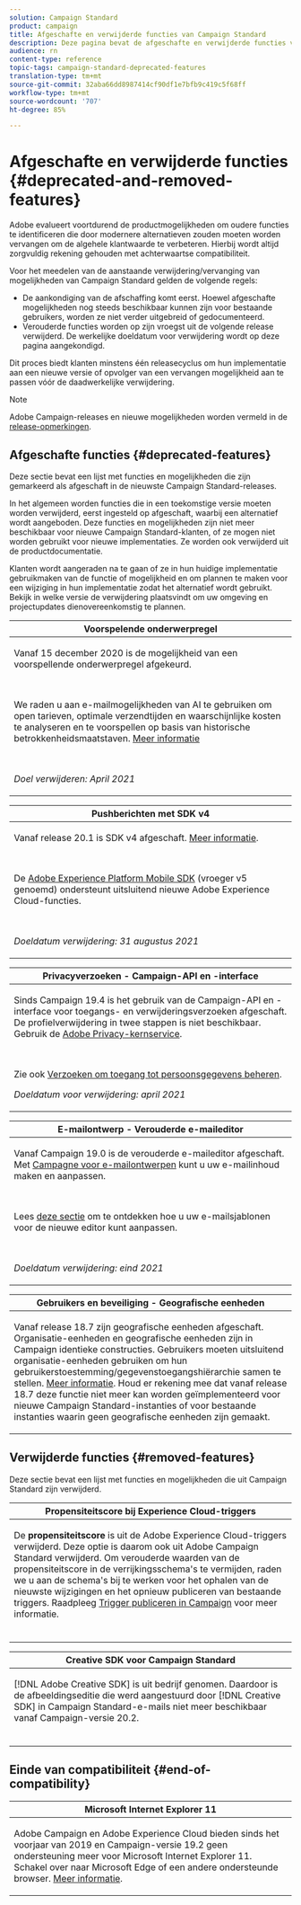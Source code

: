 ```yaml
---
solution: Campaign Standard
product: campaign
title: Afgeschafte en verwijderde functies van Campaign Standard
description: Deze pagina bevat de afgeschafte en verwijderde functies van Adobe Campaign Standard.
audience: rn
content-type: reference
topic-tags: campaign-standard-deprecated-features
translation-type: tm+mt
source-git-commit: 32aba66dd8987414cf90df1e7bfb9c419c5f68ff
workflow-type: tm+mt
source-wordcount: '707'
ht-degree: 85%

---
```



# Afgeschafte en verwijderde functies {#deprecated-and-removed-features}

Adobe evalueert voortdurend de productmogelijkheden om oudere functies te identificeren die door modernere alternatieven zouden moeten worden vervangen om de algehele klantwaarde te verbeteren. Hierbij wordt altijd zorgvuldig rekening gehouden met achterwaartse compatibiliteit.

Voor het meedelen van de aanstaande verwijdering/vervanging van mogelijkheden van Campaign Standard gelden de volgende regels:

* De aankondiging van de afschaffing komt eerst. Hoewel afgeschafte mogelijkheden nog steeds beschikbaar kunnen zijn voor bestaande gebruikers, worden ze niet verder uitgebreid of gedocumenteerd.
* Verouderde functies worden op zijn vroegst uit de volgende release verwijderd. De werkelijke doeldatum voor verwijdering wordt op deze pagina aangekondigd.

Dit proces biedt klanten minstens één releasecyclus om hun implementatie aan een nieuwe versie of opvolger van een vervangen mogelijkheid aan te passen vóór de daadwerkelijke verwijdering.

>[!NOTE]
>Adobe Campaign-releases en nieuwe mogelijkheden worden vermeld in de [release-opmerkingen](../../rn/using/release-notes.md).


## Afgeschafte functies {#deprecated-features}

Deze sectie bevat een lijst met functies en mogelijkheden die zijn gemarkeerd als afgeschaft in de nieuwste Campaign Standard-releases.

In het algemeen worden functies die in een toekomstige versie moeten worden verwijderd, eerst ingesteld op afgeschaft, waarbij een alternatief wordt aangeboden. Deze functies en mogelijkheden zijn niet meer beschikbaar voor nieuwe Campaign Standard-klanten, of ze mogen niet worden gebruikt voor nieuwe implementaties. Ze worden ook verwijderd uit de productdocumentatie.

Klanten wordt aangeraden na te gaan of ze in hun huidige implementatie gebruikmaken van de functie of mogelijkheid en om plannen te maken voor een wijziging in hun implementatie zodat het alternatief wordt gebruikt. Bekijk in welke versie de verwijdering plaatsvindt om uw omgeving en projectupdates dienovereenkomstig te plannen.

<table> 
 <thead> 
 <tr> 
   <th> <strong>Voorspelende onderwerpregel</strong><br /> </th> 
  </tr> 
 </thead> 
 <tbody> 
  <tr> 
   <td> <p> Vanaf 15 december 2020 is de mogelijkheid van een voorspellende onderwerpregel afgekeurd.</p><br/>
   <p>We raden u aan e-mailmogelijkheden van AI te gebruiken om open tarieven, optimale verzendtijden en waarschijnlijke kosten te analyseren en te voorspellen op basis van historische betrokkenheidsmaatstaven. <a href="https://experienceleague.adobe.com/docs/campaign-standard/using/testing-and-sending/preparing-and-testing-messages/predictive.html">Meer informatie</a></p></br>
     <p>
     <em>Doel verwijderen: April 2021</em></p>
     </td> 
  </tr> 
  </tbody> 
</table>
<table> 
 <thead> 
  <tr> 
   <th> <strong>Pushberichten met SDK v4</strong><br /> </th> 
  </tr> 
 </thead> 
 <tbody> 
  <tr> 
   <td> <p> Vanaf release 20.1 is SDK v4 afgeschaft. <a href="https://aep-sdks.gitbook.io/docs/version-4-sdk-end-of-support-faq">Meer informatie</a>.</p><br/>
   <p>De <a href="https://aep-sdks.gitbook.io/docs/">Adobe Experience Platform Mobile SDK</a> (vroeger v5 genoemd) ondersteunt uitsluitend nieuwe Adobe Experience Cloud-functies.</p></br>
     <p>
     <em>Doeldatum verwijdering: 31 augustus 2021</em></p>
     </td> 
  </tr> 
 </tbody> 
</table>
<table> 
 <thead> 
  <tr> 
   <th> <strong>Privacyverzoeken - Campaign-API en -interface</strong><br /> </th> 
  </tr> 
 </thead> 
 <tbody> 
  <tr> 
   <td> <p>Sinds Campaign 19.4 is het gebruik van de Campaign-API en -interface voor toegangs- en verwijderingsverzoeken afgeschaft. De profielverwijdering in twee stappen is niet beschikbaar. Gebruik de <a href="https://www.adobe.io/apis/experiencecloud/gdpr.html">Adobe Privacy-kernservice</a>.</p></br>
   <p>Zie ook <a href="https://experienceleague.adobe.com/docs/campaign-standard/using/getting-started/privacy/privacy-requests.html?lang=en">Verzoeken om toegang tot persoonsgegevens beheren</a>.</p>
  <p> 
  <em>Doeldatum voor verwijdering: april 2021</em></p>
   </td> 
  </tr> 
 </tbody> 
</table>

<table> 
 <thead> 
  <tr> 
   <th> <strong>E-mailontwerp - Verouderde e-maileditor</strong><br /> </th> 
  </tr> 
 </thead> 
 <tbody> 
  <tr> 
   <td> <p>Vanaf Campaign 19.0 is de verouderde e-maileditor afgeschaft. Met <a href="https://experienceleague.adobe.com/docs/campaign-standard/using/designing-content/designing-content-in-adobe-campaign.html">Campagne voor e-mailontwerpen</a> kunt u uw e-mailinhoud maken en aanpassen. </p></br>
   <p>Lees <a href="https://experienceleague.adobe.com/docs/campaign-standard/using/designing-content/building-email-content/using-existing-content.html">deze sectie</a> om te ontdekken hoe u uw e-mailsjablonen voor de nieuwe editor kunt aanpassen.</p></br>
  <p> 
  <em>Doeldatum verwijdering: eind 2021</em></p>
   </td> 
  </tr> 
 </tbody> 
</table>

<table> 
 <thead> 
  <tr> 
   <th> <strong>Gebruikers en beveiliging - Geografische eenheden</strong><br /> </th> 
  </tr> 
 </thead> 
 <tbody> 
  <tr> 
   <td> <p>Vanaf release 18.7 zijn geografische eenheden afgeschaft. Organisatie-eenheden en geografische eenheden zijn in Campaign identieke constructies. Gebruikers moeten uitsluitend organisatie-eenheden gebruiken om hun gebruikerstoestemming/gegevenstoegangshiërarchie samen te stellen. <a href="https://experienceleague.adobe.com/docs/campaign-standard/using/administrating/users-and-security/organizational-units.html?lang=nl#administrating">Meer informatie</a>. Houd er rekening mee dat vanaf release 18.7 deze functie niet meer kan worden geïmplementeerd voor nieuwe Campaign Standard-instanties of voor bestaande instanties waarin geen geografische eenheden zijn gemaakt.</p>
   </td> 
  </tr> 
 </tbody> 
</table>

## Verwijderde functies {#removed-features}

Deze sectie bevat een lijst met functies en mogelijkheden die uit Campaign Standard zijn verwijderd.

<table> 
 <thead> 
  <tr> 
   <th> <strong>Propensiteitscore bij Experience Cloud-triggers</strong><br /> </th> 
  </tr> 
 </thead> 
 <tbody> 
  <tr> 
   <td> <p>De <b>propensiteitscore</b> is uit de Adobe Experience Cloud-triggers verwijderd. Deze optie is daarom ook uit Adobe Campaign Standard verwijderd. Om verouderde waarden van de propensiteitscore in de verrijkingsschema's te vermijden, raden we u aan de schema's bij te werken voor het ophalen van de nieuwste wijzigingen en het opnieuw publiceren van bestaande triggers. Raadpleeg <a href="https://experienceleague.adobe.com/docs/campaign-standard/using/integrating-with-adobe-cloud/working-with-campaign-and-triggers/using-triggers-in-campaign.html"> Trigger publiceren in Campaign</a> voor meer informatie.
</p></br>
   </td> 
  </tr> 
 </tbody> 
</table>

<table> 
 <thead> 
  <tr> 
   <th> <strong>Creative SDK voor Campaign Standard</strong><br /> </th> 
  </tr> 
 </thead> 
 <tbody> 
  <tr> 
   <td> <p>[!DNL Adobe Creative SDK] is uit bedrijf genomen. Daardoor is de afbeeldingseditie die werd aangestuurd door [!DNL Creative SDK] in Campaign Standard-e-mails niet meer beschikbaar vanaf Campaign-versie 20.2.</p></br>
   </td> 
  </tr> 
 </tbody> 
</table>

## Einde van compatibiliteit {#end-of-compatibility}

<table> 
 <thead> 
  <tr> 
   <th> <strong>Microsoft Internet Explorer 11</strong><br /> </th> 
  </tr> 
 </thead> 
 <tbody> 
  <tr> 
   <td> <p>Adobe Campaign en Adobe Experience Cloud bieden sinds het voorjaar van 2019 en Campaign-versie 19.2 geen ondersteuning meer voor Microsoft Internet Explorer 11. Schakel over naar Microsoft Edge of een andere ondersteunde browser. <a href="https://experienceleague.adobe.com/docs/campaign-standard/using/administrating/about-configuration-guidelines.html">Meer informatie</a>.</p>
   </td> 
  </tr> 
 </tbody> 
</table>
